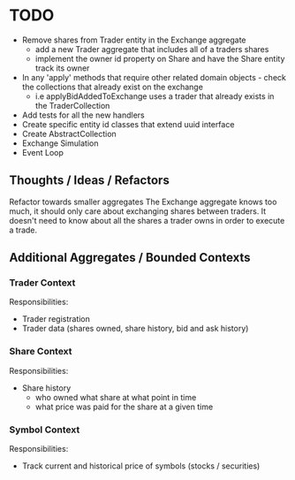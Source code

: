 # TODO
- Remove shares from Trader entity in the Exchange aggregate
  - add a new Trader aggregate that includes all of a traders shares
  - implement the owner id property on Share and have the Share entity track its owner
- In any 'apply' methods that require other related domain objects - check the collections that already exist on the exchange
  - i.e applyBidAddedToExchange uses a trader that already exists in the TraderCollection
- Add tests for all the new handlers
- Create specific entity id classes that extend uuid interface
- Create AbstractCollection
- Exchange Simulation
- Event Loop


## Thoughts / Ideas / Refactors
Refactor towards smaller aggregates 
The Exchange aggregate knows too much, it should only care about exchanging shares between traders.
It doesn't need to know about all the shares a trader owns in order to execute a trade.



## Additional Aggregates / Bounded Contexts

### Trader Context

Responsibilities:
- Trader registration
- Trader data (shares owned, share history, bid and ask history)


### Share Context

Responsibilities:
- Share history 
  - who owned what share at what point in time
  - what price was paid for the share at a given time
  

### Symbol Context

Responsibilities:
- Track current and historical price of symbols (stocks / securities) 